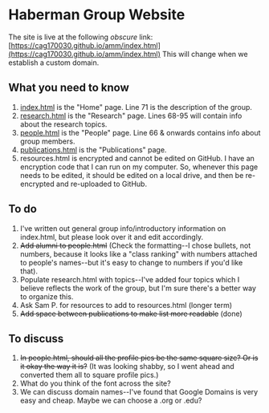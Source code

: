 # Haberman Group Website

The site is live at the following *obscure* link: [https://cag170030.github.io/amm/index.html](https://cag170030.github.io/amm/index.html) This will change when we establish a custom domain.

## What you need to know
1. [index.html](https://github.com/cag170030/amm/blob/main/index.html)  is the "Home" page. Line 71 is the description of the group.
2. [research.html](https://github.com/cag170030/amm/blob/main/research.html) is the "Research" page. Lines 68-95 will contain info about the research topics.
3. [people.html](https://github.com/cag170030/amm/blob/main/people.html)  is the "People" page. Line 66 & onwards contains info about group members.
4. [publications.html](https://github.com/cag170030/amm/blob/main/publications.html) is the "Publications" page. 
5. resources.html is encrypted and cannot be edited on GitHub. I have an encryption code that I can run on my computer. So, whenever this page needs to be edited, it should be edited on a local drive, and then be re-encrypted and re-uploaded to GitHub.
 
## To do
1. I've written out general group info/introductory information on index.html, but please look over it and edit accordingly.
2. ~~Add alumni to people.html~~ (Check the formatting--I chose bullets, not numbers, because it looks like a "class ranking" with numbers attached to people's names--but it's easy to change to numbers if you'd like that).
3. Populate research.html with topics--I've added four topics which I believe reflects the work of the group, but I'm sure there's a better way to organize this.
4. Ask Sam P. for resources to add to resources.html (longer term)
5. ~~Add space between publications to make list more readable~~ (done)

## To discuss
1. ~~In people.html, should all the profile pics be the same square size? Or is it okay the way it is?~~ (It was looking shabby, so I went ahead and converted them all to square profile pics.)
2. What do you think of the font across the site?
3. We can discuss domain names--I've found that Google Domains is very easy and cheap. Maybe we can choose a .org or .edu? 
